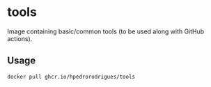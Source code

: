 # tools

Image containing basic/common tools (to be used along with GitHub actions).

## Usage

```bash
docker pull ghcr.io/hpedrorodrigues/tools
```
